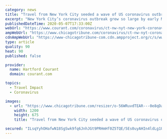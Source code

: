 ```yaml
---
category: news
title: "Travel from New York City seeded a wave of US coronavirus outbreaks"
excerpt: "New York City’s coronavirus outbreak grew so large by early March that the city became the primary source of new infections in the United States, new research reveals."
publishedDateTime: 2020-05-07T17:33:00Z
webUrl: "https://www.courant.com/coronavirus/ct-nw-nyt-new-york-coronavirus-outbreaks-20200507-f7f4bpjz75ehhm2kxppcif44ve-story.html"
ampWebUrl: "https://www.chicagotribune.com/coronavirus/ct-nw-nyt-coronavirus-new-york-us-outbreaks-20200507-hcvprhldzzfovnggw5gdpd5hai-story.html?outputType=amp"
cdnAmpWebUrl: "https://www-chicagotribune-com.cdn.ampproject.org/c/s/www.chicagotribune.com/coronavirus/ct-nw-nyt-coronavirus-new-york-us-outbreaks-20200507-hcvprhldzzfovnggw5gdpd5hai-story.html?outputType=amp"
type: article
quality: 90
heat: 90
published: false

provider:
  name: Hartford Courant
  domain: courant.com

topics:
  - Travel Impact
  - Coronavirus

images:
  - url: "https://www.chicagotribune.com/resizer/o-56WRuvdTEAR---0e8qDacTus4=/1200x0/top/arc-anglerfish-arc2-prod-tronc.s3.amazonaws.com/public/IMBQ55ZFOJB5RNXPE7EM2ABG6A"
    width: 1200
    height: 675
    title: "Travel from New York City seeded a wave of US coronavirus outbreaks"

secured: "ILsqYyhOHafwN18SgSwk9fq6JnhJGt9PRHmHf0Z5TQE/5Es0uyAHIn4ldLg1UzYriHqYB501gnk6n4Ud08XAMKICzy6hX/Qn587tsWoiO0u2IHUjsehGuQzzP575rfD5WKOKJ+8Ruaie2S3ytcF8PJlJgS+1wAxOwgreD9lcib6iGTKjnTpQfl+HBcc3rzVbUTBn+2nleldhcUHSJewgbkGA9XdkmN7YMTa/C2ia4fjOFMBj/etDtffh08zVI3OHgiK+c0Ahgh/9EQFlr/HWWzTAUtwVSuYD/MTw+SZO4So9CYFk0UFKL6PpUH3vnj0EmhMTMe77/QcxPCCbA7mvW7DrS2JnLAA8WoxqpFyqp+gJeyXJsEmVBAOSyTI8kStT2wAAuhkTeMDOLp3qoJtlDjkpd2nhv92bVT4b3tDTbTsyhpW11Vkp6+ZNYcdxra/nVH5VQ25QYGasZRBELDn2hW7T/0eFY9h9lfapQKPaRcM=;vs8xj/dPmdNOC+Et7I+Y+Q=="
---
```


